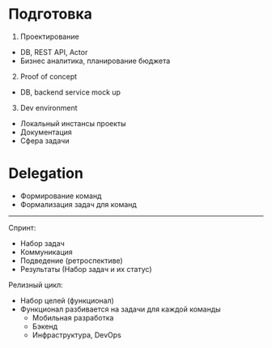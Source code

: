 # Подготовка

1. Проектирование

- DB, REST API, Actor
- Бизнес аналитика, планирование бюджета

2. Proof of concept

- DB, backend service mock up

3. Dev environment

- Локальный инстансы проекты
- Документация
- Сфера задачи

# Delegation

- Формирование команд
- Формализация задач для команд

---

Спринт:
- Набор задач
- Коммуникация
- Подведение (ретроспективе)
- Результаты (Набор задач и их статус)

Релизный цикл:
- Набор целей (функционал)
- Функционал разбивается на задачи для каждой команды
  - Мобильная разработка
  - Бэкенд
  - Инфраструктура, DevOps
